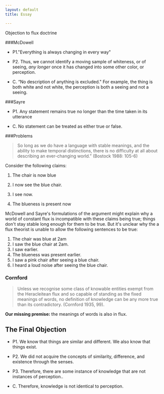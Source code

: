```yaml
---
layout: default
title: Essay

---
```


Objection to flux doctrine



###McDowell

+ P1."Everything is always changing in every way"

+ P2. Thus, we cannot identify a moving sample of whiteness, or of seeing, *any longer* once it has changed into some other color, or perception.

+ C.  “No description of anything is excluded." For example, the thing is both white and not white, the perception is both a seeing and not a seeing. 

###Sayre

+ P1. Any statement remains true no longer than the time taken in its utterance

+ C. No statement can be treated as either true or false.

###Problems

>  So long as we do have a language with stable meanings, and the ability to make temporal distinctions, there is no difficulty at all about describing an ever-changing world.” (Bostock 1988: 105-6)

Consider the following claims: 

1. The chair is now blue

2. I now see the blue chair.

3. I see now.

4. The blueness is present now


McDowell and Sayre's formulations of the argument might explain why a world of constant flux is incompatible with these claims being true; things don't stay stable long enough for them to be true. But it's unclear why the a flux theorist is unable to allow the following sentences to be true: 

1.  The chair was blue at 2am
2.  I saw the blue chair at 2am. 
3.  I saw earlier.
4.  The blueness was present earlier. 
5.  I saw a pink chair after seeing a blue chair.
6.  I heard a loud noise after seeing the blue chair.

### Cornford

>  Unless we recognise some class of knowable entities exempt from the Heracleitean flux and so capable of standing as the fixed meanings of words, no definition of knowledge can be any more true than its contradictory. (Cornford 1935, 99).

**Our missing premise:** the meanings of words is also in flux. 



## The Final Objection



+ P1. We know that things are similar and different. We also know that things exist. 

+ P2. We did not acquire the concepts of similarity, difference, and existence through the senses. 

+ P3. Therefore, there are some instance of knowledge that are not instances of perception.. 
+ C. Therefore, knowledge is not identical to perception.

